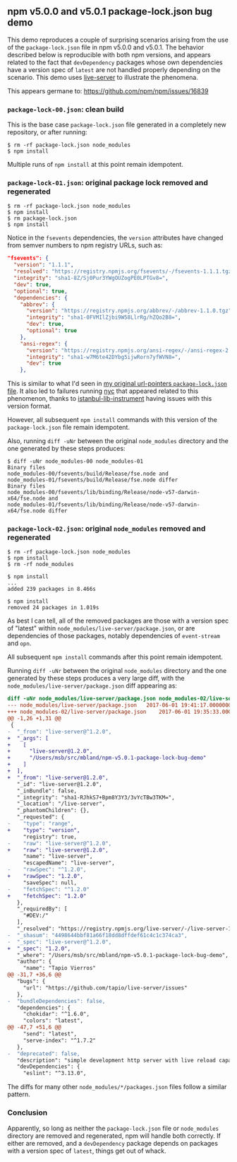 ## npm v5.0.0 and v5.0.1 package-lock.json bug demo

This demo reproduces a couple of surprising scenarios arising from the use of
the `package-lock.json` file in npm v5.0.0 and v5.0.1. The behavior described
below is reproducible with both npm versions, and appears related to the fact
that `devDependency` packages whose own dependencies have a version spec of
`latest` are not handled properly depending on the scenario. This demo uses
[live-server][] to illustrate the phenomena.

This appears germane to: https://github.com/npm/npm/issues/16839

[live-server]:https://www.npmjs.com/package/live-server

### `package-lock-00.json`: clean build

This is the base case `package-lock.json` file generated in a completely new
repository, or after running:

```
$ rm -rf package-lock.json node_modules
$ npm install
```

Multiple runs of `npm install` at this point remain idempotent.

### `package-lock-01.json`: original package lock removed and regenerated

```
$ rm -rf package-lock.json node_modules
$ npm install
$ rm package-lock.json
$ npm install
```

Notice in the `fsevents` dependencies, the `version` attributes have changed
from semver numbers to npm registry URLs, such as:

```json
"fsevents": {
  "version": "1.1.1",
  "resolved": "https://registry.npmjs.org/fsevents/-/fsevents-1.1.1.tgz",
  "integrity": "sha1-8Z/Sj0Pur3YWgOUZogPE0LPTGv8=",
  "dev": true,
  "optional": true,
  "dependencies": {
    "abbrev": {
      "version": "https://registry.npmjs.org/abbrev/-/abbrev-1.1.0.tgz",
      "integrity": "sha1-0FVMIlZjbi9W58LlrRg/hZQo2B8=",
      "dev": true,
      "optional": true
    },
    "ansi-regex": {
      "version": "https://registry.npmjs.org/ansi-regex/-/ansi-regex-2.1.1.tgz",
      "integrity": "sha1-w7M6te42DYbg5ijwRorn7yfWVN8=",
      "dev": true
    },
```

This is similar to what I'd seen in [my original url-pointers
`package-lock.json` file][urlp-lock]. It also led to failures running [nyc][]
that appeared related to this phenomenon, thanks to
[istanbul-lib-instrument][ili] having issues with this version format.

[nyc]: https://www.npmjs.com/package/nyc
[ili]: https://www.npmjs.com/package/istanbul-lib-instrument

However, all subsequent `npm install` commands with this version of the
`package-lock.json` file remain idempotent.

Also, running `diff -uNr` between the original `node_modules` directory and the
one generated by these steps produces:

```
$ diff -uNr node_modules-00 node_modules-01
Binary files
node_modules-00/fsevents/build/Release/fse.node and
node_modules-01/fsevents/build/Release/fse.node differ
Binary files
node_modules-00/fsevents/lib/binding/Release/node-v57-darwin-x64/fse.node and
node_modules-01/fsevents/lib/binding/Release/node-v57-darwin-x64/fse.node differ
```

[urlp-lock]: https://github.com/mbland/url-pointers/blob/0a7a0d2fda287d1cf98a19d922f39c04f7300414/package-lock.json

### `package-lock-02.json`: original `node_modules` removed and regenerated

```
$ rm -rf package-lock.json node_modules
$ npm install
$ rm -rf node_modules

$ npm install
...
added 239 packages in 8.466s

$ npm install
removed 24 packages in 1.019s
```

As best I can tell, all of the removed packages are those with a version spec of
"latest" within `node_modules/live-server/package.json`, or are dependencies of
those packages, notably dependencies of `event-stream` and `opn`.

All subsequent `npm install` commands after this point remain idempotent.

Running `diff -uNr` between the original `node_modules` directory and the one
generated by these steps produces a very large diff, with the
`node_modules/live-server/package.json` diff appearing as:

```diff
diff -uNr node_modules/live-server/package.json node_modules-02/live-server/package.json
--- node_modules/live-server/package.json	2017-06-01 19:41:17.000000000 -0400
+++ node_modules-02/live-server/package.json	2017-06-01 19:35:33.000000000 -0400
@@ -1,26 +1,31 @@
 {
-  "_from": "live-server@^1.2.0",
+  "_args": [
+    [
+      "live-server@1.2.0",
+      "/Users/msb/src/mbland/npm-v5.0.1-package-lock-bug-demo"
+    ]
+  ],
+  "_from": "live-server@1.2.0",
   "_id": "live-server@1.2.0",
   "_inBundle": false,
   "_integrity": "sha1-RJhkS7+Bpm8Y3Y3/3vYcTBw3TKM=",
   "_location": "/live-server",
   "_phantomChildren": {},
   "_requested": {
-    "type": "range",
+    "type": "version",
     "registry": true,
-    "raw": "live-server@^1.2.0",
+    "raw": "live-server@1.2.0",
     "name": "live-server",
     "escapedName": "live-server",
-    "rawSpec": "^1.2.0",
+    "rawSpec": "1.2.0",
     "saveSpec": null,
-    "fetchSpec": "^1.2.0"
+    "fetchSpec": "1.2.0"
   },
   "_requiredBy": [
     "#DEV:/"
   ],
   "_resolved": "https://registry.npmjs.org/live-server/-/live-server-1.2.0.tgz",
-  "_shasum": "4498644bbf81a66f18dd8dffdef61c4c1c374ca3",
-  "_spec": "live-server@^1.2.0",
+  "_spec": "1.2.0",
   "_where": "/Users/msb/src/mbland/npm-v5.0.1-package-lock-bug-demo",
   "author": {
     "name": "Tapio Vierros"
@@ -31,7 +36,6 @@
   "bugs": {
     "url": "https://github.com/tapio/live-server/issues"
   },
-  "bundleDependencies": false,
   "dependencies": {
     "chokidar": "^1.6.0",
     "colors": "latest",
@@ -47,7 +51,6 @@
     "send": "latest",
     "serve-index": "^1.7.2"
   },
-  "deprecated": false,
   "description": "simple development http server with live reload capability",
   "devDependencies": {
     "eslint": "^3.13.0",
```

The diffs for many other `node_modules/*/packages.json` files follow a similar
pattern.

### Conclusion

Apparently, so long as neither the `package-lock.json` file or `node_modules`
directory are removed and regenerated, npm will handle both correctly. If either
are removed, and a `devDependency` package depends on packages with a version
spec of `latest`, things get out of whack.

